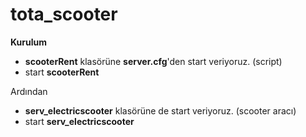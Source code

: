 # tota_scooter

**Kurulum**

- **scooterRent** klasörüne **server.cfg**'den start veriyoruz. (script)
- start **scooterRent**

Ardından

- **serv_electricscooter** klasörüne de start veriyoruz. (scooter aracı)
- start **serv_electricscooter**
